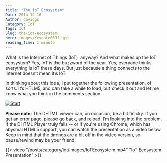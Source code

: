 ```yaml
---
title: "The IoT Ecosystem"
Date: 2014-12-16
Author: davidgs
Category: IoT
Tags: IoT
Slug: the-iot-ecosystem
hero: images/Keynote0011.jpg
reading_time: 1 minute
---
```


What is the Internet of Things (IoT)  anyway? And what makes up the IoT ecosystem? Yes, IoT is the buzzword of the year. Yes, everyone thinks everything is IoT these days. But just because a thing connects to the internet doesn’t mean it’s IoT.

In thinking about this idea, I put together the following presentation, of sorts. It’s HTLM5, and can take a while to load, but check it out and let me know what you think in the comments section.

[![Start](/posts/category/iot/images/Keynote0011.jpg)](http://davidgs.com/IoTEcosystem/index.html)

**Please note:** The DHTML viewer can, on occasion, be a bit finicky. If you get an error page, please go back, and reload. I’m looking into the problem. If the DHTML Player truly fails -- or if you're using Chrome, which has abysmal HTML5 support, you can watch the presentation as a video below. Keep in mind that the timings are a bit off in the video version, so pause/rewind may be your friend.

{{< video "/posts/category/iot/images/IoTEcosystem.mp4" "IoT Ecosystem Presentation" >}}
